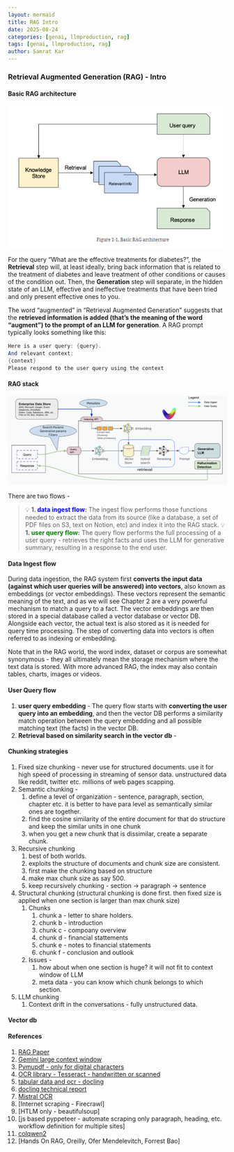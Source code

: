 ```yaml
---
layout: mermaid
title: RAG Intro
date: 2025-08-24
categories: [genai, llmproduction, rag]
tags: [genai, llmproduction, rag]
author: Samrat Kar
---
```


### Retrieval Augmented Generation (RAG) - Intro

#### Basic RAG architecture

![](/assets/genai/llmprod/rag/ragarch.png)

For the query “What are the effective treatments for diabetes?”, the **Retrieval** step will, at least ideally, bring back information that is related to the treatment of diabetes and leave treatment of other conditions or causes of the condition out. Then, the **Generation** step will separate, in the hidden state of an LLM, effective and ineffective treatments that have been tried and only present effective ones to you.

The word “augmented” in “Retrieval Augmented Generation” suggests that the **retrieved information is added (that’s the meaning of the word “augment”) to the prompt of an LLM for generation**. A RAG prompt typically looks something like this:

```java  
Here is a user query: {query}.
And relevant context:
{context}
Please respond to the user query using the context
```

#### RAG stack

![](/assets/genai/llmprod/rag/ragstack.png)

There are two flows - 
> :bulb: **1. <font color="blue">data ingest flow</font>:** The ingest flow performs those functions needed to extract the data from its source (like a database, a set of PDF files on S3, text on Notion, etc) and index it into the RAG stack.
> :bulb: **1. <font color="green">user query flow</font>:** The query flow performs the full processing of a user query - retrieves the right facts and uses the LLM for generative summary, resulting in a response to the end user.

#### Data Ingest flow
During data ingestion, the RAG system first **converts the input data (against which user queries will be answered) into vectors**, also known as embeddings (or vector embeddings). These vectors represent the semantic meaning of the text, and as we will see Chapter 2 are a very powerful mechanism to match a query to a fact. The vector embeddings are then stored in a special database called a vector database or vector DB. Alongside each vector, the actual text is also stored as it is needed for query time processing. The step of converting data into vectors is often referred to as indexing or embedding.

Note that in the RAG world, the word index, dataset or corpus are somewhat synonymous - they all ultimately mean the storage mechanism where the text data is stored. With more advanced RAG, the index may also contain tables, charts, images or videos.

#### User Query flow

1. **user query embedding** - The query flow starts with **converting the user query into an embedding**, and then the vector DB performs a similarity match operation between the query embedding and all possible matching text (the facts) in the vector DB.
2. **Retrieval based on similarity search in the vector db** - 

#### Chunking strategies
1. Fixed size chunking - never use for structured documents. use it for high speed of processing in streaming of sensor data. unstructured data like reddit, twitter etc. millions of web pages scapping. 
2. Semantic chunking - 
   1. define a level of organization - sentence, paragraph, section, chapter etc. it is better to have para level as semantically similar ones are together. 
   2. find the cosine similarity of the entire document for that do structure and keep the similar units in one chunk
   3. when you get a new chunk that is dissimilar, create a separate chunk.
3. Recursive chunking
   1. best of both worlds. 
   2. exploits the structure of documents and chunk size are consistent. 
   3. first make the chunking based on structure 
   4. make max chunk size as say 500. 
   5. keep recursively chunking - section -> paragraph -> sentence 
4. Structural chunking (structural chunking is done first. then fixed size is applied when one section is larger than max chunk size)
   1. Chunks 
      1. chunk a - letter to share holders.
      2. chunk b - introduction 
      3. chunk c - compoany overview 
      4. chunk d - financial stattements 
      5. chunk e - notes to financial statements 
      6. chunk f - conclusion and outlook 
   2. Issues - 
      1. how about when one section is huge? it will not fit to context window of LLM
      2. meta data - you can know which chunk belongs to which section. 
5. LLM chunking 
   1. Context drift in the conversations - fully unstructured data. 

#### Vector db


#### References
1. [RAG Paper](chrome-extension://efaidnbmnnnibpcajpcglclefindmkaj/https://arxiv.org/pdf/2005.11401)
2. [Gemini large context window](https://huggingface.co/spaces/nanotron/ultrascale-playbook?section=first_steps%3A_training_on_one_gpu)
3. [Pymupdf - only for digital characters](https://pymupdf.readthedocs.io/en/latest/)
4. [OCR library - Tesseract - handwritten or scanned](https://github.com/tesseract-ocr/tesseract)
5. [tabular data and ocr - docling](https://github.com/docling-project/docling)
6. [docling technical report](https://arxiv.org/pdf/2408.09869)
7. [Mistral OCR](https://mistral.ai/news/mistral-ocr)
8. [Internet scraping - Firecrawl]
9. [HTLM only - beautifulsoup]
10. [js based pyppeteer - automate scraping only paragraph, heading, etc. workflow definition for multiple sites]
11. [colqwen2](https://vespa-engine.github.io/pyvespa/examples/pdf-retrieval-with-ColQwen2-vlm_Vespa-cloud.html)
12. [Hands On RAG, Oreilly, Ofer Mendelevitch, Forrest Bao]
